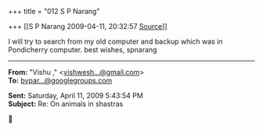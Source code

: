 +++
title = "012 S P Narang"

+++
[[S P Narang	2009-04-11, 20:32:57 [Source](https://groups.google.com/g/bvparishat/c/tr_OZ8CRIg8)]]



I will try to search from my old computer and backup which was in Pondicherry computer. best wishes, spnarang  

  

------------------------------------------------------------------------

**From:** "Vishu ," \<[vishwesh...@gmail.com]()\>  
**To:** [bvpar...@googlegroups.com]()  

**Sent:** Saturday, April 11, 2009 5:43:54 PM  
**Subject:** Re: On animals in shastras  



